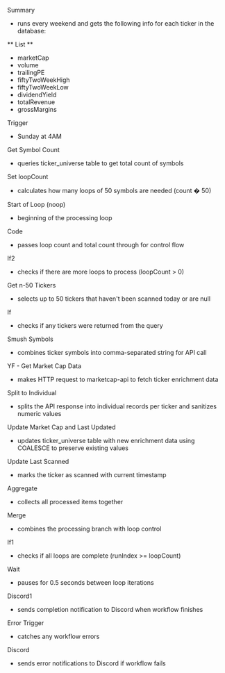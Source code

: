 Summary
 - runs every weekend and gets the following info for each ticker in the database:

** List **
- marketCap
- volume
- trailingPE
- fiftyTwoWeekHigh
- fiftyTwoWeekLow
- dividendYield
- totalRevenue
- grossMargins

Trigger
 - Sunday at 4AM

Get Symbol Count
 - queries ticker_universe table to get total count of symbols

Set loopCount
 - calculates how many loops of 50 symbols are needed (count � 50)

Start of Loop (noop)
 - beginning of the processing loop

Code
 - passes loop count and total count through for control flow

If2
 - checks if there are more loops to process (loopCount > 0)

Get n-50 Tickers  
 - selects up to 50 tickers that haven't been scanned today or are null

If
 - checks if any tickers were returned from the query

Smush Symbols
 - combines ticker symbols into comma-separated string for API call

YF - Get Market Cap Data
 - makes HTTP request to marketcap-api to fetch ticker enrichment data

Split to Individual
 - splits the API response into individual records per ticker and sanitizes numeric values

Update Market Cap and Last Updated
 - updates ticker_universe table with new enrichment data using COALESCE to preserve existing values

Update Last Scanned
 - marks the ticker as scanned with current timestamp

Aggregate
 - collects all processed items together

Merge
 - combines the processing branch with loop control

If1
 - checks if all loops are complete (runIndex >= loopCount)

Wait
 - pauses for 0.5 seconds between loop iterations

Discord1
 - sends completion notification to Discord when workflow finishes

Error Trigger
 - catches any workflow errors

Discord
 - sends error notifications to Discord if workflow fails